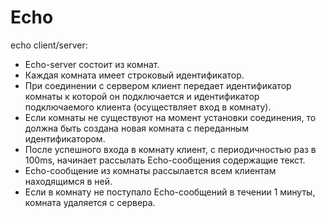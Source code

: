 # Echo

echo client/server:
- Echo-server состоит из комнат.
- Каждая комната имеет строковый идентификатор.
- При соединении с сервером клиент передает идентификатор комнаты к которой он подключается и идентификатор подключаемого клиента (осуществляет вход в комнату).
- Если комнаты не существуют на момент установки соединения, то должна быть создана новая комната с переданным идентификатором.
- После успешного входа в комнату клиент, с периодичностью раз в 100ms, начинает рассылать Echo-сообщения содержащие текст.
- Echo-сообщение из комнаты рассылается всем клиентам находящимся в ней.
- Если в комнату не поступало Echo-сообщений в течении 1 минуты, комната удаляется с сервера.

